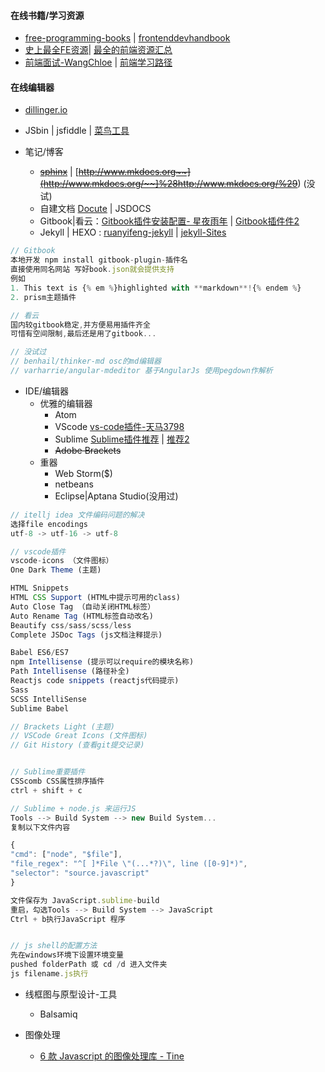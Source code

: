 #### 在线书籍/学习资源

* [free-programming-books](https://github.com/vhf/free-programming-books/blob/master/free-programming-books.md) \| [frontenddevhandbook](https://www.gitbook.com/book/dwqs/frontenddevhandbook/details) 
* [史上最全FE资源](http://www.jianshu.com/p/6cb49271cd2a#)\| [最全的前端资源汇总](https://github.com/helloqingfeng/Awsome-Front-End-learning-resource)
* [前端面试-WangChloe](http://www.jianshu.com/p/3944732228f0) \| [前端学习路径](https://www.gitbook.com/book/luo0412/white/edit#)

#### 在线编辑器

* [dillinger.io](http://dillinger.io/) 
* JSbin \| jsfiddle \| [菜鸟工具](https://c.runoob.com/)

* 笔记/博客

  * [~~sphinx~~](http://www.sphinx-doc.org/en/stable/) \| [~~http://www.mkdocs.org~~](http://www.mkdocs.org/~~]%28http://www.mkdocs.org/%29~~) \(没试\)
  * 自建文档 [Docute](https://docute.js.org/#/home) \| JSDOCS
  * Gitbook\|看云：[Gitbook插件安装配置- 星夜雨年](http://www.tuicool.com/articles/JjQ3qm) \| [Gitbook插件件2](http://www.tuicool.com/articles/zee2ui)
  * Jekyll \| HEXO : [ruanyifeng-jekyll](http://www.ruanyifeng.com/blog/2012/08/blogging_with_jekyll.html) \| [jekyll-Sites](https://github.com/jekyll/jekyll/wiki/Sites)

```js
// Gitbook
本地开发 npm install gitbook-plugin-插件名
直接使用同名网站 写好book.json就会提供支持
例如
1. This text is {% em %}highlighted with **markdown**!{% endem %}
2. prism主题插件 

// 看云
国内较gitbook稳定,并方便易用插件齐全
可惜有空间限制,最后还是用了gitbook...

// 没试过
// benhail/thinker-md osc的md编辑器
// varharrie/angular-mdeditor 基于AngularJs 使用pegdown作解析
```

* IDE/编辑器
  * 优雅的编辑器
    * Atom
    * VScode [vs-code插件-](http://blog.csdn.net/u011127019/article/details/53158660)[天马3798](http://blog.csdn.net/u011127019)
    * Sublime [Sublime插件推荐](http://www.jianshu.com/p/2f30ccd41165)  \| [推荐2](https://www.zhihu.com/question/37342465)
    * ~~Adobe Brackets~~
  * 重器
    * Web Storm\($\)
    * netbeans
    * Eclipse\|Aptana Studio\(没用过\)

```js
// itellj idea 文件编码问题的解决
选择file encodings 
utf-8 -> utf-16 -> utf-8

// vscode插件
vscode-icons （文件图标）
One Dark Theme (主题)

HTML Snippets
HTML CSS Support (HTML中提示可用的class)
Auto Close Tag （自动关闭HTML标签）
Auto Rename Tag (HTML标签自动改名)
Beautify css/sass/scss/less
Complete JSDoc Tags (js文档注释提示)

Babel ES6/ES7 
npm Intellisense (提示可以require的模块名称)
Path Intellisense (路径补全)
Reactjs code snippets (reactjs代码提示)
Sass
SCSS IntelliSense
Sublime Babel

// Brackets Light (主题)
// VSCode Great Icons (文件图标)
// Git History (查看git提交记录)


// Sublime重要插件
CSScomb CSS属性排序插件
ctrl + shift + c

// Sublime + node.js 来运行JS 
Tools --> Build System --> new Build System...
复制以下文件内容

{
"cmd": ["node", "$file"],
"file_regex": "^[ ]*File \"(...*?)\", line ([0-9]*)",
"selector": "source.javascript"
}

文件保存为 JavaScript.sublime-build
重启，勾选Tools --> Build System --> JavaScript
Ctrl + b执行JavaScript 程序


// js shell的配置方法
先在windows环境下设置环境变量
pushed folderPath 或 cd /d 进入文件夹
js filename.js执行
```

* 线框图与原型设计-工具

  * Balsamiq

* 图像处理

  * [6 款 Javascript 的图像处理库 - Tine](https://juejin.im/post/58c0edac0ce4630054592a78?utm_source=gold_browser_extension)



